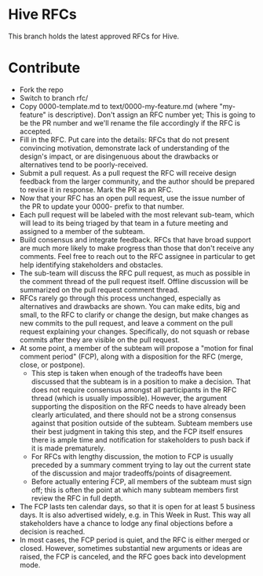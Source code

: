 # Hive RFCs

This branch holds the latest approved RFCs for Hive.

# Contribute

- Fork the repo
- Switch to branch rfc/
- Copy 0000-template.md to text/0000-my-feature.md (where "my-feature" is descriptive). Don't assign an RFC number yet; This is going to be the PR number and we'll rename the file accordingly if the RFC is accepted.
- Fill in the RFC. Put care into the details: RFCs that do not present convincing motivation, demonstrate lack of understanding of the design's impact, or are disingenuous about the drawbacks or alternatives tend to be poorly-received.
- Submit a pull request. As a pull request the RFC will receive design feedback from the larger community, and the author should be prepared to revise it in response. Mark the PR as an RFC.
- Now that your RFC has an open pull request, use the issue number of the PR to update your 0000- prefix to that number.
- Each pull request will be labeled with the most relevant sub-team, which will lead to its being triaged by that team in a future meeting and assigned to a member of the subteam.
- Build consensus and integrate feedback. RFCs that have broad support are much more likely to make progress than those that don't receive any comments. Feel free to reach out to the RFC assignee in particular to get help identifying stakeholders and obstacles.
- The sub-team will discuss the RFC pull request, as much as possible in the comment thread of the pull request itself. Offline discussion will be summarized on the pull request comment thread.
- RFCs rarely go through this process unchanged, especially as alternatives and drawbacks are shown. You can make edits, big and small, to the RFC to clarify or change the design, but make changes as new commits to the pull request, and leave a comment on the pull request explaining your changes. Specifically, do not squash or rebase commits after they are visible on the pull request.
- At some point, a member of the subteam will propose a "motion for final comment period" (FCP), along with a disposition for the RFC (merge, close, or postpone).
    - This step is taken when enough of the tradeoffs have been discussed that the subteam is in a position to make a decision. That does not require consensus amongst all participants in the RFC thread (which is usually impossible). However, the argument supporting the disposition on the RFC needs to have already been clearly articulated, and there should not be a strong consensus against that position outside of the subteam. Subteam members use their best judgment in taking this step, and the FCP itself ensures there is ample time and notification for stakeholders to push back if it is made prematurely.
    - For RFCs with lengthy discussion, the motion to FCP is usually preceded by a summary comment trying to lay out the current state of the discussion and major tradeoffs/points of disagreement.
    - Before actually entering FCP, all members of the subteam must sign off; this is often the point at which many subteam members first review the RFC in full depth.
- The FCP lasts ten calendar days, so that it is open for at least 5 business days. It is also advertised widely, e.g. in This Week in Rust. This way all stakeholders have a chance to lodge any final objections before a decision is reached.
- In most cases, the FCP period is quiet, and the RFC is either merged or closed. However, sometimes substantial new arguments or ideas are raised, the FCP is canceled, and the RFC goes back into development mode.
